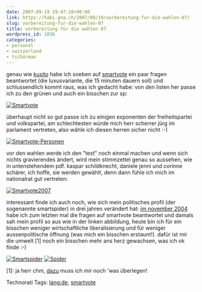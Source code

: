 ```yaml
---
date: 2007-09-19 19:47:18+00:00
link: https://habi.gna.ch/2007/09/19/vorbereitung-fur-die-wahlen-07/
slug: vorbereitung-fur-die-wahlen-07
title: vorbereitung für die wahlen 07
wordpress_id: 1036
categories:
- personal
- switzerland
- tschörman
---
```


genau wie [kusito](http://2xm.org/?p=225) habe ich soeben auf [smartvote](http://www.smartvote.ch) ein paar fragen beantwortet (die luxusvariante, die 15 minuten dauern soll) und schlussendlich kommt raus, was ich gedacht habe:
von den listen her passe ich zu den grünen und auch ein bisschen zur sp:


[![Smartvote](https://habi.gna.ch/wp-content/uploads/2007/09/smartvote-tm.jpg)](https://habi.gna.ch/wp-content/uploads/2007/09/smartvote.jpg)

überhaupt nicht so gut passe ich zu einigen exponenten der freiheitspartei und volkspartei, am schlechtesten würde mich herr scherrer jürg im parlament vertreten, also wähle ich diesen herren sicher nicht :-)


[![Smartvote-Personen](https://habi.gna.ch/wp-content/uploads/2007/09/smartvote-personen-tm.jpg)](https://habi.gna.ch/wp-content/uploads/2007/09/smartvote-personen.jpg)

vor den wahlen werde ich den "test" noch einmal machen und wenn sich nichts gravierendes ändert, wird mein stimmzettel genau so aussehen, wie in untenstehendem pdf. kaspar schildknecht, daniele jenni und corinne schärer, ich hoffe, sie werden gewählt, denn dann fühle ich mich im nationalrat gut vertreten:


[![Smartvote2007](https://habi.gna.ch/wp-content/uploads/2007/09/smartvote2007-tm.jpg)](https://habi.gna.ch/wp-content/uploads/2007/09/smartvote2007.pdf)

interessant finde ich auch noch, wie sich mein politisches profil (der sogenannte smartspider) in drei jahren verändert hat: [im november 2004](https://habi.gna.ch/2004/11/21/data-mining/) habe ich zum letzten mal die fragen auf smartvote beantwortet und damals sah mein profil so aus wie in der linken abbildung, heute bin ich für ein bisschen weniger wirtschaftliche liberalisierung und für weniger aussenpolitische öffnung (was mich ein bisschen erstaunt!). dafür ist mir die umwelt [1] noch ein bisschen mehr ans herz gewachsen, was ich ok finde :-)


[![Smartspider](https://habi.gna.ch/wp-content/uploads/2007/09/smartspider-tm.jpg)](https://habi.gna.ch/wp-content/uploads/2007/09/smartspider.jpg) [![Spider](https://habi.gna.ch/wp-content/uploads/2007/09/spider-tm.jpg)](https://habi.gna.ch/wp-content/uploads/2007/09/spider.jpg)

[1]: ja herr chm, [dazu](http://bloxxs.ch/?p=974) muss ich mir noch 'was überlegen!



Technorati Tags: [lang:de](http://www.technorati.com/tag/lang:de), [smartvote](http://www.technorati.com/tag/smartvote)
